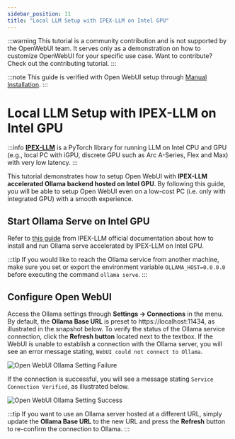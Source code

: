 ```yaml
---
sidebar_position: 11
title: "Local LLM Setup with IPEX-LLM on Intel GPU"
---
```


:::warning
This tutorial is a community contribution and is not supported by the OpenWebUI team. It serves only as a demonstration on how to customize OpenWebUI for your specific use case. Want to contribute? Check out the contributing tutorial.
:::

:::note
This guide is verified with Open WebUI setup through [Manual Installation](/getting-started/index.md).
:::

# Local LLM Setup with IPEX-LLM on Intel GPU

:::info
[**IPEX-LLM**](https://github.com/intel-analytics/ipex-llm) is a PyTorch library for running LLM on Intel CPU and GPU (e.g., local PC with iGPU, discrete GPU such as Arc A-Series, Flex and Max) with very low latency.
:::

This tutorial demonstrates how to setup Open WebUI with **IPEX-LLM accelerated Ollama backend hosted on Intel GPU**. By following this guide, you will be able to setup Open WebUI even on a low-cost PC (i.e. only with integrated GPU) with a smooth experience.

## Start Ollama Serve on Intel GPU

Refer to [this guide](https://ipex-llm.readthedocs.io/en/latest/doc/LLM/Quickstart/ollama_quickstart.html) from IPEX-LLM official documentation about how to install and run Ollama serve accelerated by IPEX-LLM on Intel GPU.

:::tip
If you would like to reach the Ollama service from another machine, make sure you set or export the environment variable `OLLAMA_HOST=0.0.0.0` before executing the command `ollama serve`.
:::

## Configure Open WebUI

Access the Ollama settings through **Settings -> Connections** in the menu. By default, the **Ollama Base URL** is preset to https://localhost:11434, as illustrated in the snapshot below. To verify the status of the Ollama service connection, click the **Refresh button** located next to the textbox. If the WebUI is unable to establish a connection with the Ollama server, you will see an error message stating, `WebUI could not connect to Ollama`.

![Open WebUI Ollama Setting Failure](https://llm-assets.readthedocs.io/en/latest/_images/open_webui_settings_0.png)

If the connection is successful, you will see a message stating `Service Connection Verified`, as illustrated below.

![Open WebUI Ollama Setting Success](https://llm-assets.readthedocs.io/en/latest/_images/open_webui_settings.png)

:::tip
If you want to use an Ollama server hosted at a different URL, simply update the **Ollama Base URL** to the new URL and press the **Refresh** button to re-confirm the connection to Ollama.
:::
